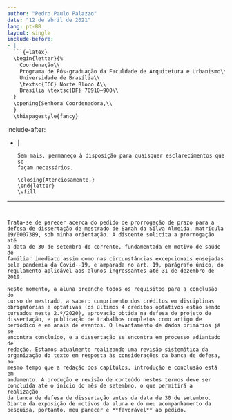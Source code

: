 ```yaml
---
author: "Pedro Paulo Palazzo"
date: "12 de abril de 2021"
lang: pt-BR
layout: single
include-before:
- |
  ```{=latex}
  \begin{letter}{%
    Coordenação\\
    Programa de Pós-graduação da Faculdade de Arquitetura e Urbanismo\\
    Universidade de Brasília\\
    \textsc{ICC} Norte Bloco A\\
    Brasília \textsc{DF} 70910–900\\
  }
  \opening{Senhora Coordenadora,\\
  }
  \thispagestyle{fancy}
  ```
include-after:
- |
  ```{=latex}
  Sem mais, permaneço à disposição para quaisquer esclarecimentos que se
  façam necessários.

  \closing{Atenciosamente,}
  \end{letter}
  \vfill
  ```
---
```


Trata-se de parecer acerca do pedido de prorrogação de prazo para a
defesa de dissertação de mestrado de Sarah da Silva Almeida, matrícula
19/0007389, sob minha orientação. A discente solicita a prorrogação até
a data de 30 de setembro do corrente, fundamentada em motivo de saúde de
familiar imediato assim como nas circunstâncias excepcionais ensejadas
pela pandemia da Covid--19, e amparada no art. 19, parágrafo único, do
regulamento aplicável aos alunos ingressantes até 31 de dezembro de 2019.

Neste momento, a aluna preenche todos os requisitos para a conclusão do
curso de mestrado, a saber: cumprimento dos créditos em disciplinas
obrigatórias e optativas (os últimos 4 créditos optativos estão sendo
cursados neste 2.º/2020), aprovação obtida na defesa de projeto de
dissertação, e publicação de trabalhos completos como artigo de
periódico e em anais de eventos. O levantamento de dados primários já se
encontra concluído, e a dissertação se encontra em processo adiantado de
redação. Estamos atualmente realizando uma revisão sistemática da
organização do texto em resposta às considerações da banca de defesa, ao
mesmo tempo que a redação dos capítulos, introdução e conclusão está em
andamento. A produção e revisão de conteúdo nestes termos deve ser
concluída até o início do mês de setembro, o que permitirá a realização
da banca de defesa de dissertação antes da data de 30 de setembro.
Diante da exposição de motivos da aluna e do meu acompanhamento da
pesquisa, portanto, meu parecer é **favorável** ao pedido.
